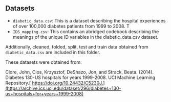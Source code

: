 ## Datasets

- `diabetic_data.csv`: This is a dataset describing the hospital experiences of over 100,000 diabetes patients from 1999 to 2008. T
- `IDS_mapping.csv`: This contains an abridged codebook describing the meanings of the unique ID variables in the diabetic_data.csv dataset.

Additionally, cleaned, folded, split, test and train data obtained from `diabetic_data.csv` are included in this folder.

These datasets were obtained from: 

Clore, John, Cios, Krzysztof, DeShazo, Jon, and Strack, Beata. (2014). Diabetes 130-US hospitals for years 1999-2008. UCI Machine Learning Repository.[ https://doi.org/10.24432/C5230J.](https://archive.ics.uci.edu/dataset/296/diabetes+130-us+hospitals+for+years+1999-2008)

